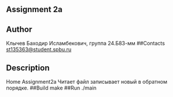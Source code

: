 ## Assignment 2a
## Author
Клычев Баходир Исламбекович, группа 24.Б83-мм
##Contacts
st135363@student.spbu.ru
## Description
Home Assignment2a Читает файл записывает новый в обратном порядке.
##Build
make
##Run
./main
